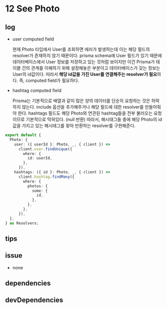 # 12 See Photo

## log

- user computed field

  현재 Photo 타입에서 User를 조회하면 에러가 발생하는데 이는 해당 필드의 resolver가 존재하지 않기 때문이다. prisma schema에 User 필드가 있기 때문에 데이터베이스에서 User 정보를 저장하고 있는 것처럼 보이지만 이건 Prisma가 테이블 간의 관계를 이해하기 위해 설정해놓은 부분이고 데이터베이스가 갖는 정보는 User의 id값이다. 따라서 **해당 id값을 가진 User를 연결해주는 resolver가 필요**하다. 즉, computed field가 필요하다.

- hashtag computed field

  Prisma는 기본적으로 배열과 같이 많은 양의 데이터를 단순히 요청하는 것은 허락하지 않는다. include 옵션을 추가해주거나 해당 필드에 대한 resolver를 만들어줘야 한다. hashtags 필드도 해당 Photo와 연관된 hashtag들을 전부 불러오는 요청이므로 기본적으로 막혀있다. (null 반환) 따라서, 해시태그들 중에 해당 Photo의 id값을 가지고 있는 해시태그를 찾아 반환하는 resolver를 구현해준다.

```ts
export default {
  Photo: {
    user: ({ userId }: Photo, _, { client }) =>
      client.user.findUnique({
        where: {
          id: userId,
        },
      }),
    hashtags: ({ id }: Photo, _, { client }) =>
      client.hashtag.findMany({
        where: {
          photos: {
            some: {
              id,
            },
          },
        },
      }),
  },
} as Resolvers;
```

## tips

## issue

- none

## dependencies

## devDependencies
